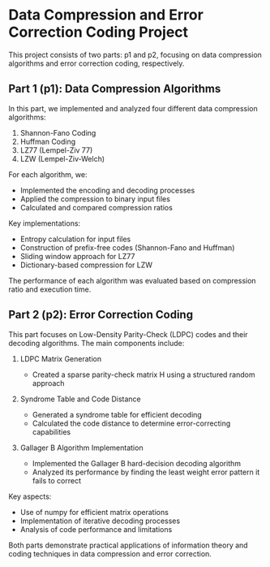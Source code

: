 # Data Compression and Error Correction Coding Project

This project consists of two parts: p1 and p2, focusing on data compression algorithms and error correction coding, respectively.

## Part 1 (p1): Data Compression Algorithms

In this part, we implemented and analyzed four different data compression algorithms:

1. Shannon-Fano Coding
2. Huffman Coding
3. LZ77 (Lempel-Ziv 77)
4. LZW (Lempel-Ziv-Welch)

For each algorithm, we:
- Implemented the encoding and decoding processes
- Applied the compression to binary input files
- Calculated and compared compression ratios

Key implementations:
- Entropy calculation for input files
- Construction of prefix-free codes (Shannon-Fano and Huffman)
- Sliding window approach for LZ77
- Dictionary-based compression for LZW

The performance of each algorithm was evaluated based on compression ratio and execution time.

## Part 2 (p2): Error Correction Coding

This part focuses on Low-Density Parity-Check (LDPC) codes and their decoding algorithms. The main components include:

1. LDPC Matrix Generation
   - Created a sparse parity-check matrix H using a structured random approach

2. Syndrome Table and Code Distance
   - Generated a syndrome table for efficient decoding
   - Calculated the code distance to determine error-correcting capabilities

3. Gallager B Algorithm Implementation
   - Implemented the Gallager B hard-decision decoding algorithm
   - Analyzed its performance by finding the least weight error pattern it fails to correct

Key aspects:
- Use of numpy for efficient matrix operations
- Implementation of iterative decoding processes
- Analysis of code performance and limitations

Both parts demonstrate practical applications of information theory and coding techniques in data compression and error correction.